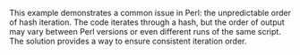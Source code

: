 This example demonstrates a common issue in Perl: the unpredictable order of hash iteration.  The code iterates through a hash, but the order of output may vary between Perl versions or even different runs of the same script.  The solution provides a way to ensure consistent iteration order.